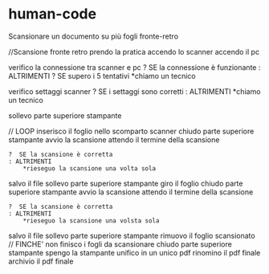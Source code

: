 # human-code
Scansionare un documento su più fogli fronte-retro

//Scansione fronte retro
prendo la pratica
accendo lo scanner
accendo il pc
	
verifico la connessione tra scanner e pc
	?  SE la connessione è funzionante 
	:  ALTRIMENTI 
		?  SE supero i 5 tentativi
			*chiamo un tecnico
	
verifico settaggi scanner
	?  SE i settaggi sono corretti
	:  ALTRIMENTI 
		*chiamo un tecnico

sollevo parte superiore stampante

// LOOP 
inserisco il foglio nello scomparto scanner 
chiudo parte superiore stampante
avvio la scansione
attendo il termine della scansione

	?  SE la scansione è corretta
	: ALTRIMENTI 
		*rieseguo la scansione una volta sola

salvo il file
sollevo parte superiore stampante
giro il foglio
chiudo parte superiore stampante
avvio la scansione
attendo il termine della scansione
	
	?  SE la scansione è corretta
	: ALTRIMENTI 
		*rieseguo la scansione una volsta sola

salvo il file
sollevo parte superiore stampante
rimuovo il foglio scansionato
//
FINCHE' non finisco i fogli da scansionare
chiudo parte superiore stampante
spengo la stampante
unifico in un unico pdf
rinomino il pdf finale
archivio il pdf finale
